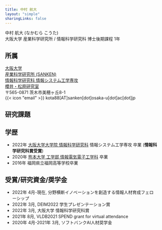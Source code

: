 ```yaml
---
title: 中村 航大
layout: "simple"
sharingLinks: false
---
```


中村 航大 (なかむら こうた)  
大阪大学 産業科学研究所 / 情報科学研究科 博士後期課程 1年

## 所属 
[大阪大学](https://www.osaka-u.ac.jp/)  
[産業科学研究所 (SANKEN)](https://www.sanken.osaka-u.ac.jp/)  
[情報科学研究科 情報システム工学専攻](https://www.sanken.osaka-u.ac.jp/en/)  
[櫻井・松原研究室](https://www.dm.sanken.osaka-u.ac.jp/)  
〒565-0871 茨木市美穂ヶ丘8-1  
{{< icon "email" >}} kota88[AT]sanken[dot]osaka-u[dot]ac[dot]jp


## 研究課題


## 学歴
- 2022年 [大阪大学大学院 情報科学研究科](https://www.ist.osaka-u.ac.jp/japanese/) 情報システム工学専攻 卒業 (**情報科学研究科賞受賞**)  
- 2020年 [熊本大学 工学部 情報電気電子工学科](https://www.eng.kumamoto-u.ac.jp/department/dept3/) 卒業
- 2016年 福岡県立福岡高等学校卒業


## 受賞/研究資金/奨学金
- 2022年 4月-現在, 分野横断イノベーションを創造する情報人材育成フェローシップ
- 2022年 3月, DEIM2022 学生プレゼンテーション賞
- 2022年 3月, 大阪大学 情報科学研究科賞
- 2021年 8月, VLDB2021 SPEND grant for virtual attendance
- 2020年 4月-2021年 3月, ソフトバンクAI人材奨学金

<!-- ## Others -->